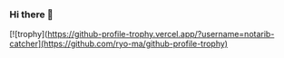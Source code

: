 ### Hi there 👋



[![trophy](https://github-profile-trophy.vercel.app/?username=notarib-catcher](https://github.com/ryo-ma/github-profile-trophy)


<!--
**notarib-catcher/notarib-catcher** is a ✨ _special_ ✨ repository because its `README.md` (this file) appears on your GitHub profile.

Here are some ideas to get you started:

- 🔭 I’m currently working on ...
- 🌱 I’m currently learning ...
- 👯 I’m looking to collaborate on ...
- 🤔 I’m looking for help with ...
- 💬 Ask me about ...
- 📫 How to reach me: ...
- 😄 Pronouns: ...
- ⚡ Fun fact: ...
-->
